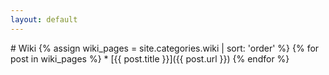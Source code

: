 ```yaml
---
layout: default
---
```


<div class="container">
    <div class="wikiPages">
        <article class="post  mt-1 mb-1">
            # Wiki
            {% assign wiki_pages = site.categories.wiki | sort: 'order' %}
            {% for post in wiki_pages %}
                * [{{ post.title }}]({{ post.url }})
            {% endfor %}
        </article>
    </div>
</div>